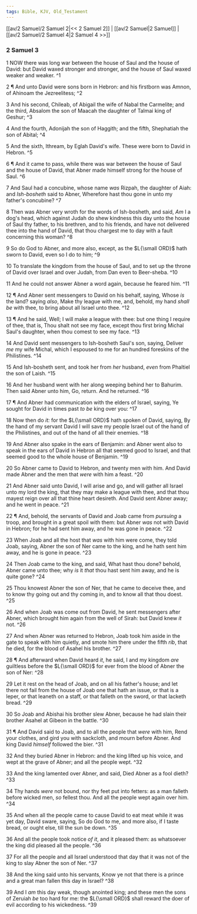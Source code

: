 ```yaml
---
tags: Bible, KJV, Old_Testament
---
```


[[av/2 Samuel/2 Samuel 2|<< 2 Samuel 2]] | [[av/2 Samuel|2 Samuel]] | [[av/2 Samuel/2 Samuel 4|2 Samuel 4 >>]]

### 2 Samuel 3

1 NOW there was long war between the house of Saul and the house of David: but David waxed stronger and stronger, and the house of Saul waxed weaker and weaker. ^1

2 ¶ And unto David were sons born in Hebron: and his firstborn was Amnon, of Ahinoam the Jezreelitess; ^2

3 And his second, Chileab, of Abigail the wife of Nabal the Carmelite; and the third, Absalom the son of Maacah the daughter of Talmai king of Geshur; ^3

4 And the fourth, Adonijah the son of Haggith; and the fifth, Shephatiah the son of Abital; ^4

5 And the sixth, Ithream, by Eglah David's wife. These were born to David in Hebron. ^5

6 ¶ And it came to pass, while there was war between the house of Saul and the house of David, that Abner made himself strong for the house of Saul. ^6

7 And Saul had a concubine, whose name _was_ Rizpah, the daughter of Aiah: and _Ish_-_bosheth_ said to Abner, Wherefore hast thou gone in unto my father's concubine? ^7

8 Then was Abner very wroth for the words of Ish-bosheth, and said, _Am_ I a dog's head, which against Judah do shew kindness this day unto the house of Saul thy father, to his brethren, and to his friends, and have not delivered thee into the hand of David, that thou chargest me to day with a fault concerning this woman? ^8

9 So do God to Abner, and more also, except, as the $L{\small ORD}$ hath sworn to David, even so I do to him; ^9

10 To translate the kingdom from the house of Saul, and to set up the throne of David over Israel and over Judah, from Dan even to Beer-sheba. ^10

11 And he could not answer Abner a word again, because he feared him. ^11

12 ¶ And Abner sent messengers to David on his behalf, saying, Whose _is_ the land? saying _also_, Make thy league with me, and, behold, my hand _shall_ _be_ with thee, to bring about all Israel unto thee. ^12

13 ¶ And he said, Well; I will make a league with thee: but one thing I require of thee, that is, Thou shalt not see my face, except thou first bring Michal Saul's daughter, when thou comest to see my face. ^13

14 And David sent messengers to Ish-bosheth Saul's son, saying, Deliver _me_ my wife Michal, which I espoused to me for an hundred foreskins of the Philistines. ^14

15 And Ish-bosheth sent, and took her from _her_ husband, _even_ from Phaltiel the son of Laish. ^15

16 And her husband went with her along weeping behind her to Bahurim. Then said Abner unto him, Go, return. And he returned. ^16

17 ¶ And Abner had communication with the elders of Israel, saying, Ye sought for David in times past _to_ _be_ king over you: ^17

18 Now then do _it:_ for the $L{\small ORD}$ hath spoken of David, saying, By the hand of my servant David I will save my people Israel out of the hand of the Philistines, and out of the hand of all their enemies. ^18

19 And Abner also spake in the ears of Benjamin: and Abner went also to speak in the ears of David in Hebron all that seemed good to Israel, and that seemed good to the whole house of Benjamin. ^19

20 So Abner came to David to Hebron, and twenty men with him. And David made Abner and the men that _were_ with him a feast. ^20

21 And Abner said unto David, I will arise and go, and will gather all Israel unto my lord the king, that they may make a league with thee, and that thou mayest reign over all that thine heart desireth. And David sent Abner away; and he went in peace. ^21

22 ¶ And, behold, the servants of David and Joab came from _pursuing_ a troop, and brought in a great spoil with them: but Abner _was_ not with David in Hebron; for he had sent him away, and he was gone in peace. ^22

23 When Joab and all the host that _was_ with him were come, they told Joab, saying, Abner the son of Ner came to the king, and he hath sent him away, and he is gone in peace. ^23

24 Then Joab came to the king, and said, What hast thou done? behold, Abner came unto thee; why _is_ it _that_ thou hast sent him away, and he is quite gone? ^24

25 Thou knowest Abner the son of Ner, that he came to deceive thee, and to know thy going out and thy coming in, and to know all that thou doest. ^25

26 And when Joab was come out from David, he sent messengers after Abner, which brought him again from the well of Sirah: but David knew _it_ not. ^26

27 And when Abner was returned to Hebron, Joab took him aside in the gate to speak with him quietly, and smote him there under the fifth _rib_, that he died, for the blood of Asahel his brother. ^27

28 ¶ And afterward when David heard _it_, he said, I and my kingdom _are_ guiltless before the $L{\small ORD}$ for ever from the blood of Abner the son of Ner: ^28

29 Let it rest on the head of Joab, and on all his father's house; and let there not fail from the house of Joab one that hath an issue, or that is a leper, or that leaneth on a staff, or that falleth on the sword, or that lacketh bread. ^29

30 So Joab and Abishai his brother slew Abner, because he had slain their brother Asahel at Gibeon in the battle. ^30

31 ¶ And David said to Joab, and to all the people that _were_ with him, Rend your clothes, and gird you with sackcloth, and mourn before Abner. And king David _himself_ followed the bier. ^31

32 And they buried Abner in Hebron: and the king lifted up his voice, and wept at the grave of Abner; and all the people wept. ^32

33 And the king lamented over Abner, and said, Died Abner as a fool dieth? ^33

34 Thy hands _were_ not bound, nor thy feet put into fetters: as a man falleth before wicked men, _so_ fellest thou. And all the people wept again over him. ^34

35 And when all the people came to cause David to eat meat while it was yet day, David sware, saying, So do God to me, and more also, if I taste bread, or ought else, till the sun be down. ^35

36 And all the people took notice _of_ _it_, and it pleased them: as whatsoever the king did pleased all the people. ^36

37 For all the people and all Israel understood that day that it was not of the king to slay Abner the son of Ner. ^37

38 And the king said unto his servants, Know ye not that there is a prince and a great man fallen this day in Israel? ^38

39 And I _am_ this day weak, though anointed king; and these men the sons of Zeruiah _be_ too hard for me: the $L{\small ORD}$ shall reward the doer of evil according to his wickedness. ^39
